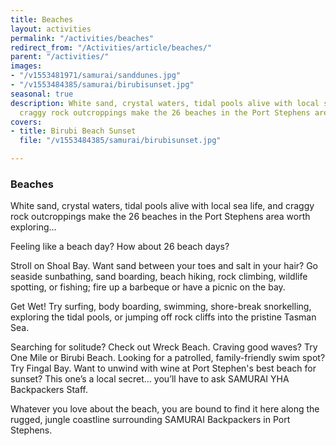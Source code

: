```yaml
---
title: Beaches
layout: activities
permalink: "/activities/beaches"
redirect_from: "/Activities/article/beaches/"
parent: "/activities/"
images:
- "/v1553481971/samurai/sanddunes.jpg"
- "/v1553484385/samurai/birubisunset.jpg"
seasonal: true
description: White sand, crystal waters, tidal pools alive with local sea life, and
  craggy rock outcroppings make the 26 beaches in the Port Stephens area worth exploring
covers:
- title: Birubi Beach Sunset
  file: "/v1553484385/samurai/birubisunset.jpg"

---
```

### Beaches

White sand, crystal waters, tidal pools alive with local sea life, and craggy rock outcroppings make the 26 beaches in the Port Stephens area worth exploring...

Feeling like a beach day? How about 26 beach days?

Stroll on Shoal Bay. Want sand between your toes and salt in your hair? Go seaside sunbathing, sand boarding, beach hiking, rock climbing, wildlife spotting, or fishing; fire up a barbeque or have a picnic on the bay.

Get Wet! Try surfing, body boarding, swimming, shore-break snorkelling, exploring the tidal pools, or jumping off rock cliffs into the pristine Tasman Sea.

Searching for solitude? Check out Wreck Beach. Craving good waves? Try One Mile or Birubi Beach. Looking for a patrolled, family-friendly swim spot? Try Fingal Bay. Want to unwind with wine at Port Stephen's best beach for sunset? This one’s a local secret… you’ll have to ask SAMURAI YHA Backpackers Staff.

Whatever you love about the beach, you are bound to find it here along the rugged, jungle coastline surrounding SAMURAI Backpackers in Port Stephens.